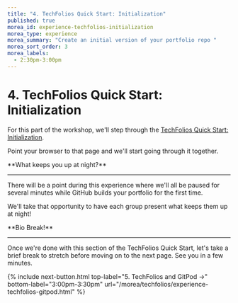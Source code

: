 ```yaml
---
title: "4. TechFolios Quick Start: Initialization"
published: true
morea_id: experience-techfolios-initialization
morea_type: experience
morea_summary: "Create an initial version of your portfolio repo "
morea_sort_order: 3
morea_labels:
  - 2:30pm-3:00pm
---
```


# 4. TechFolios Quick Start: Initialization

For this part of the workshop, we'll step through the [TechFolios Quick Start: Initialization](https://techfolios.github.io/docs/quick-start/initialization). 

Point your browser to that page and we'll start going through it together.

<div class="alert alert-success mt-3" role="alert" markdown="1">
<i class="fa-solid fa-globe fa-xl"></i> **What keeps you up at night?**
<hr/>
There will be a point during this experience where we'll all be paused for several minutes while GitHub builds your portfolio for the first time.

We'll take that opportunity to have each group present what keeps them up at night!
</div>


<div class="alert alert-warning" role="alert" markdown="1">
<i class="fa-solid fa-circle-info fa-xl"></i> **Bio Break!**
<hr/>
Once we're done with this section of the TechFolios Quick Start, let's take a brief break to stretch before moving on to the next page.  See you in a few minutes.
</div>



{% include next-button.html
top-label="5. TechFolios and GitPod ->"
bottom-label="3:00pm-3:30pm"
url="/morea/techfolios/experience-techfolios-gitpod.html" %}
